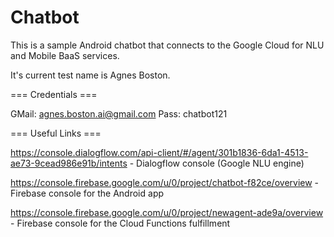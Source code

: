 # Chatbot

This is a sample Android chatbot that connects to the Google Cloud for NLU and Mobile BaaS services.

It's current test name is Agnes Boston.

=== Credentials ===

GMail: agnes.boston.ai@gmail.com
Pass: chatbot121

=== Useful Links ===

https://console.dialogflow.com/api-client/#/agent/301b1836-6da1-4513-ae73-9cead986e91b/intents - Dialogflow console (Google NLU engine)

https://console.firebase.google.com/u/0/project/chatbot-f82ce/overview - Firebase console for the Android app

https://console.firebase.google.com/u/0/project/newagent-ade9a/overview - Firebase console for the Cloud Functions fulfillment

